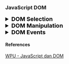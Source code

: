 ### JavaScript DOM

<details>
<summary style="font-weight:bold;font-size:18px;color:black;">DOM Selection</summary>

##### 1. `document.getElementById(id)`

- Mengambil **satu elemen** berdasarkan `id`.
- Hasil: `Element`
- Umumnya digunakan saat elemen memiliki `id` unik.

##### 2. `document.getElementsByTagName(tag)`

- Mengambil **semua elemen** berdasarkan nama tag.
- Hasil: `HTMLCollection`
- Dapat digunakan dengan perulangan karena bisa berisi lebih dari satu elemen.

##### 3. `document.getElementsByClassName(className)`

- Mengambil **semua elemen** berdasarkan nama class.
- Hasil: `HTMLCollection`
- Bisa diakses seperti array menggunakan indeks.

##### 4. `document.querySelector(selector)`

- Mengambil **elemen pertama** yang cocok dengan CSS selector.
- Hasil: `Element`
- Fleksibel karena mendukung selektor kompleks (seperti `#id`, `.class`, `tag.class`, dll).

##### 5. `document.querySelectorAll(selector)`

- Mengambil **semua elemen** yang cocok dengan CSS selector.
- Hasil: `NodeList`
- Bisa digunakan dengan `forEach()` untuk iterasi.

</details>

<details>
<summary style="font-weight:bold;font-size:18px;color:black;">DOM Manipulation</summary>

#### Element Manipulation

##### 1. `element.innerHTML`

- Mengubah atau membaca konten HTML di dalam sebuah elemen.
- Bisa menambahkan tag HTML secara langsung sebagai string.
- Hati-hati terhadap potensi XSS (Cross Site Scripting) jika mengambil data dari user.

##### 2. `element.style.<property>`

- Mengubah gaya CSS elemen langsung melalui JavaScript.
- Properti CSS ditulis dalam format camelCase (misal: `backgroundColor`, `fontSize`).
- Hanya memanipulasi inline style, tidak memengaruhi stylesheet eksternal.

##### 3. `element.setAttribute(name, value)`

- Menambahkan atau mengubah atribut elemen HTML.
- Contoh umum: `href`, `src`, `alt`, `id`, dll.

##### 4. `element.getAttribute(name)`

- Mengambil nilai dari atribut tertentu yang dimiliki elemen.
- Digunakan untuk membaca informasi atribut secara dinamis.

##### 5. `element.removeAttribute(name)`

- Menghapus atribut tertentu dari elemen.

##### 6. `element.classList`

Metode manipulasi class yang fleksibel dan aman:

- `.add(className)` → Menambahkan class.
- `.remove(className)` → Menghapus class.
- `.toggle(className)` → Menambah jika belum ada, hapus jika sudah ada.
- `.contains(className)` → Mengecek apakah class tertentu ada.
- `.replace(oldClass, newClass)` → Mengganti class lama dengan class baru.
- `.item(index)` → Mengambil class berdasarkan index posisi.

#### Node Manipulation

##### 1. `document.createElement(tagName)`

- Membuat elemen HTML baru dalam bentuk node (belum tampil di halaman sampai disisipkan).
- Digunakan untuk membuat elemen secara dinamis.

##### 2. `document.createTextNode(text)`

- Membuat node teks murni tanpa tag HTML.
- Biasanya digunakan untuk disisipkan ke dalam elemen menggunakan `.appendChild()`.

##### 3. `node.appendChild(child)`

- Menambahkan node anak ke dalam node induk.
- Jika node sudah ada di tempat lain, node tersebut akan dipindahkan.

##### 4. `parentNode.insertBefore(newNode, referenceNode)`

- Menyisipkan `newNode` sebelum `referenceNode` dalam node induk.
- Digunakan untuk menyisipkan node di posisi tertentu.

##### 5. `parentNode.removeChild(child)`

- Menghapus node anak dari node induknya.
- Perlu referensi ke node yang ingin dihapus, dan induknya.

##### 6. `parentNode.replaceChild(newNode, oldNode)`

- Mengganti node lama dengan node baru dalam node induk.
- `oldNode` akan diganti dengan `newNode`.

</details>

<details>
<summary style="font-weight:bold;font-size:18px;color:black;">DOM Events</summary>

##### 1. Event Handler: `element.on<events> = function`

- Cara sederhana dan langsung untuk menetapkan aksi saat event terjadi (misalnya klik).
- Hanya bisa menangani **satu event handler** per jenis event — penugasan baru akan menimpa yang lama.

##### 2. `addEventListener(event, callback)`

- Metode yang lebih fleksibel dan modern.
- Bisa menambahkan **beberapa listener** untuk event yang sama tanpa menimpa yang lain.
- Dapat digunakan untuk mendeteksi berbagai jenis event: `'click'`, `'mouseover'`, `'keydown'`, dll.

##### 3. Perbedaan Penting

| Metode              | Kelebihan                       | Kekurangan                    |
| ------------------- | ------------------------------- | ----------------------------- |
| `.on<events>`       | Simpel dan mudah digunakan      | Menimpa fungsi sebelumnya     |
| `.addEventListener` | Bisa banyak listener, fleksibel | Lebih verbose (lebih panjang) |

</details>

#### References

[WPU - JavaScript dan DOM](https://www.youtube.com/playlist?list=PLFIM0718LjIWB3YRoQbQh82ZewAGtE2-3)
